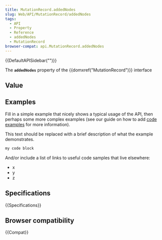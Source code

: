 ```yaml
---
title: MutationRecord.addedNodes
slug: Web/API/MutationRecord/addedNodes
tags:
  - API
  - Property
  - Reference
  - addedNodes
  - MutationRecord
browser-compat: api.MutationRecord.addedNodes
---
```

{{DefaultAPISidebar("")}}

The **`addedNodes`** property of the {{domxref("MutationRecord")}} interface 

## Value



## Examples

Fill in a simple example that nicely shows a typical usage of the API, then perhaps some more complex examples (see our guide on how to add [code examples](/en-US/docs/MDN/Contribute/Structures/Code_examples) for more information).

This text should be replaced with a brief description of what the example demonstrates.

```js
my code block
```

And/or include a list of links to useful code samples that live elsewhere:

*   x
*   y
*   z

## Specifications

{{Specifications}}

## Browser compatibility

{{Compat}}


